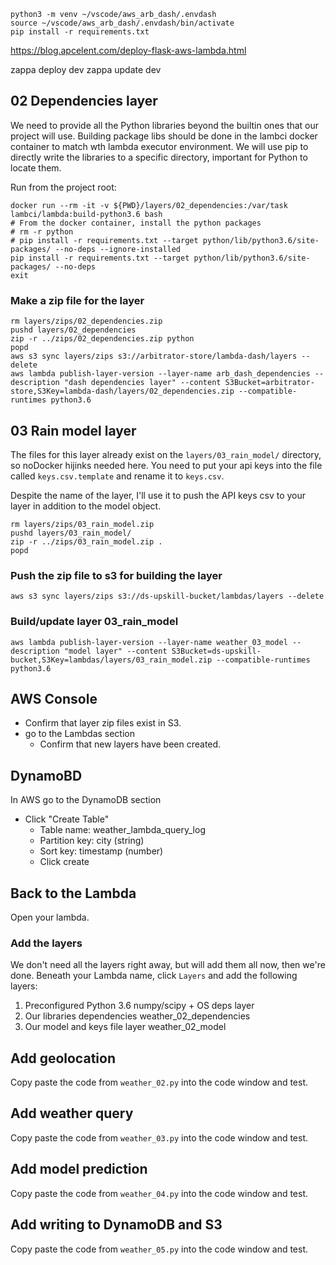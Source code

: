 ```
python3 -m venv ~/vscode/aws_arb_dash/.envdash
source ~/vscode/aws_arb_dash/.envdash/bin/activate
pip install -r requirements.txt
```

https://blog.apcelent.com/deploy-flask-aws-lambda.html

zappa deploy dev
zappa update dev
## 02 Dependencies layer
We need to provide all the Python libraries beyond the builtin ones that our project will use.
Building package libs should be done in the lambci docker container to match wth lambda executor environment. We will use pip to directly write the libraries to a specific directory, important for Python to locate them.

Run from the project root:
```Shell
docker run --rm -it -v ${PWD}/layers/02_dependencies:/var/task lambci/lambda:build-python3.6 bash
# From the docker container, install the python packages
# rm -r python
# pip install -r requirements.txt --target python/lib/python3.6/site-packages/ --no-deps --ignore-installed
pip install -r requirements.txt --target python/lib/python3.6/site-packages/ --no-deps
exit

```
### Make a zip file for the layer
```Shell
rm layers/zips/02_dependencies.zip
pushd layers/02_dependencies
zip -r ../zips/02_dependencies.zip python
popd
aws s3 sync layers/zips s3://arbitrator-store/lambda-dash/layers --delete
aws lambda publish-layer-version --layer-name arb_dash_dependencies --description "dash dependencies layer" --content S3Bucket=arbitrator-store,S3Key=lambda-dash/layers/02_dependencies.zip --compatible-runtimes python3.6

```





## 03 Rain model layer
The files for this layer already exist on the `layers/03_rain_model/` directory, so noDocker hijinks needed here.
You need to put your api keys into the file called `keys.csv.template` and rename it to `keys.csv`.

Despite the name of the layer, I'll use it to push the API keys csv to your layer in addition to the model object.
```
rm layers/zips/03_rain_model.zip
pushd layers/03_rain_model/
zip -r ../zips/03_rain_model.zip .
popd
```
### Push the zip file to s3 for building the layer
```
aws s3 sync layers/zips s3://ds-upskill-bucket/lambdas/layers --delete
```
### Build/update layer 03_rain_model
```
aws lambda publish-layer-version --layer-name weather_03_model --description "model layer" --content S3Bucket=ds-upskill-bucket,S3Key=lambdas/layers/03_rain_model.zip --compatible-runtimes python3.6
```

## AWS Console
- Confirm that layer zip files exist in S3.
- go to the Lambdas section
  - Confirm that new layers have been created.

## DynamoBD 
In AWS go to the DynamoDB section
- Click "Create Table"
  - Table name: weather_lambda_query_log
  - Partition key: city (string)
  - Sort key: timestamp (number)
  - Click create

## Back to the Lambda
Open your lambda.
### Add the layers
We don't need all the layers right away, but will add them all now, then we're done. 
Beneath your Lambda name, click `Layers` and add the following layers:
1. Preconfigured Python 3.6 numpy/scipy + OS deps layer
2. Our libraries dependencies weather_02_dependencies
3. Our model and keys file layer weather_02_model

## Add geolocation
Copy paste the code from `weather_02.py` into the code window and test.

## Add weather query
Copy paste the code from `weather_03.py` into the code window and test.

## Add model prediction
Copy paste the code from `weather_04.py` into the code window and test.

## Add writing to DynamoDB and S3
Copy paste the code from `weather_05.py` into the code window and test.
